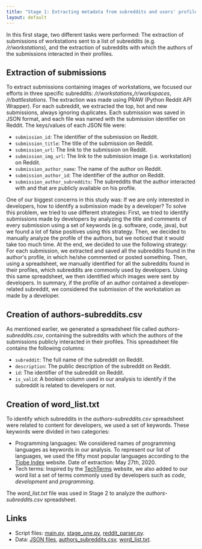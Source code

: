 ```yaml
---
title: "Stage 1: Extracting metadata from subreddits and users' profiles"
layout: default
---
```


In this first stage, two different tasks were performed: The extraction of submissions of workstations sent to a list of subreddits (e.g. _/r/workstations_), and the extraction of subreddits with which the authors of the submissions interacted in their profiles.

## Extraction of submissions

To extract submissions containing images of workstations, we focused our efforts in three specific subreddits: _/r/workstations_,_/r/workspaces_, _/r/battlestations_. The extraction was made using PRAW (Python Reddit API Wrapper). For each subreddit, we extracted the top, hot and new submissions, always ignoring duplicates. Each submission was saved in JSON format, and each file was named with the submission identifier on Reddit. The keys/values of each JSON file were:

- `submission_id`: The identifier of the submission on Reddit.
- `submission_title`: The title of the submission on Reddit.
- `submission_url`: The link to the submission on Reddit.
- `submission_img_url`: The link to the submission image (i.e. workstation) on Reddit.
- `submission_author_name`: The name of the author on Reddit.
- `submission_author_id`: The identifier of the author on Reddit.
- `submission_author_subreddits`: The subreddits that the author interacted with and that are publicly available on his profile.

One of our biggest concerns in this study was: If we are only interested in developers, how to identify a submission made by a developer? To solve this problem, we tried to use different strategies: First, we tried to identify submissions made by developers by analyzing the title and comments of every submission using a set of keywords (e.g. software, code, java), but we found a lot of false positives using this strategy. Then, we decided to manually analyze the profile of the authors, but we noticed that it would take too much time. At the end, we decided to use the following strategy: For each submission, we extracted and saved all the subreddits found in the author's profile, in which he/she commented or posted something. Then, using a spreadsheet, we manually identified for all the subreddits found in their profiles, which subreddits are commonly used by developers. Using this same spreadsheet, we then identified which images were sent by developers. In summary, if the profile of an author contained a developer-related subreddit, we considered the submission of the workstation as made by a developer.

## Creation of authors-subreddits.csv

As mentioned earlier, we generated a spreadsheet file called _authors-subreddits.csv_, containing the subreddits with which the authors of the submissions publicly interacted in their profiles. This spreadsheet file contains the following columns:

- `subreddit`: The full name of the subreddit on Reddit.
- `description`: The public description of the subreddit on Reddit.
- `id`: The identifier of the subreddit on Reddit.
- `is_valid`: A boolean column used in our analysis to identify if the subreddit is related to developers or not.

## Creation of word_list.txt

To identify which subreddits in the _authors-subreddits.csv_ spreadsheet were related to content for developers, we used a set of keywords. These keywords were divided in two categories:

- Programming languages: We considered names of programming languages as keywords in our analysis. To represent our list of languages, we used the fifty most popular languages according to the [Tiobe Index](https://www.tiobe.com/tiobe-index/) website. Date of extraction: May 27th, 2020.
- Tech terms: Inspired by the [TechTerms](https://techterms.com/category/technical) website, we also added to our word list a set of terms commonly used by developers such as _code_, _development_ and _programming_.

The _word\_list.txt_ file was used in Stage 2 to analyze the _authors-subreddits.csv_ spreadsheet.

## Links

- Script files: [main.py](https://github.com/vcuse/workstations/blob/master/code/main.py),
                [stage_one.py](https://github.com/vcuse/workstations/blob/master/code/stage_one.py),
                [reddit_parser.py](https://github.com/vcuse/workstations/blob/master/code/reddit_parser.py).
- Data: [JSON files](https://github.com/vcuse/workstations/tree/master/data/submissions),
        [authors_subreddits.csv](https://github.com/vcuse/workstations/blob/master/data/authors-subreddits.csv),
        [word_list.txt](https://github.com/vcuse/workstations/blob/master/data/word_list.txt).
